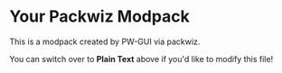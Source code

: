 # Your Packwiz Modpack
This is a modpack created by PW-GUI via packwiz.

You can switch over to **Plain Text** above if you'd like to modify this file!